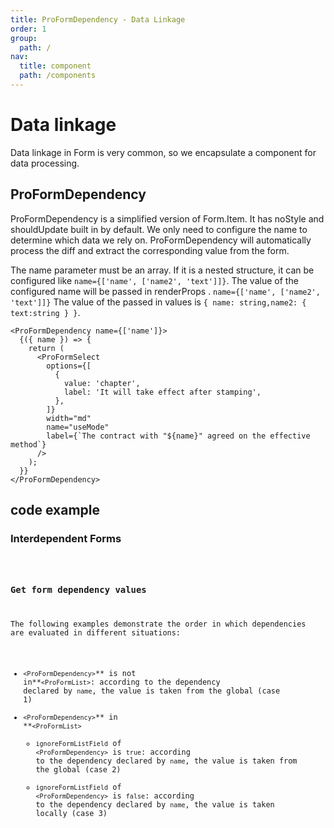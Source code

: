 ```yaml
---
title: ProFormDependency - Data Linkage
order: 1
group:
  path: /
nav:
  title: component
  path: /components
---
```


# Data linkage

Data linkage in Form is very common, so we encapsulate a component for data processing.

## ProFormDependency

ProFormDependency is a simplified version of Form.Item. It has noStyle and shouldUpdate built in by default. We only need to configure the name to determine which data we rely on. ProFormDependency will automatically process the diff and extract the corresponding value from the form.

The name parameter must be an array. If it is a nested structure, it can be configured like `name={['name', ['name2', 'text']]}`. The value of the configured name will be passed in renderProps . `name={['name', ['name2', 'text']]}` The value of the passed in values ​​is `{ name: string,name2: { text:string } }`.

```tsx | pure
<ProFormDependency name={['name']}>
  {({ name }) => {
    return (
      <ProFormSelect
        options={[
          {
            value: 'chapter',
            label: 'It will take effect after stamping',
          },
        ]}
        width="md"
        name="useMode"
        label={`The contract with "${name}" agreed on the effective method`}
      />
    );
  }}
</ProFormDependency>
```

## code example

### Interdependent Forms

<code src="./demos/dependency.tsx" heigh="174px" title="ProForm.List" />

### Get form dependency values

The following examples demonstrate the order in which dependencies are evaluated in different situations:

- `<ProFormDependency>`** is not in**`<ProFormList>`: according to the dependency declared by `name`, the value is taken from the global (case 1)
- `<ProFormDependency>`** in **`<ProFormList>`
  - `ignoreFormListField` of `<ProFormDependency>` is `true`: according to the dependency declared by `name`, the value is taken from the global (case 2)
  - `ignoreFormListField` of `<ProFormDependency>` is `false`: according to the dependency declared by `name`, the value is taken locally (case 3)

<code src="./demos/dependency2.tsx" heigh="1774px" title="ProForm.List" />
